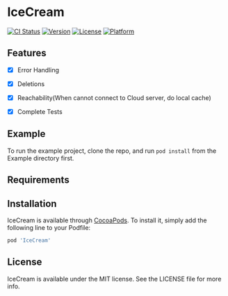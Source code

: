 # IceCream

[![CI Status](http://img.shields.io/travis/caiyue1993/IceCream.svg?style=flat)](https://travis-ci.org/caiyue1993/IceCream)
[![Version](https://img.shields.io/cocoapods/v/IceCream.svg?style=flat)](http://cocoapods.org/pods/IceCream)
[![License](https://img.shields.io/cocoapods/l/IceCream.svg?style=flat)](http://cocoapods.org/pods/IceCream)
[![Platform](https://img.shields.io/cocoapods/p/IceCream.svg?style=flat)](http://cocoapods.org/pods/IceCream)



## Features
- [x] Error Handling
- [x] Deletions 
- [x] Reachability(When cannot connect to Cloud server, do local cache) 
- [x] Complete Tests 


## Example

To run the example project, clone the repo, and run `pod install` from the Example directory first.

## Requirements

## Installation

IceCream is available through [CocoaPods](http://cocoapods.org). To install
it, simply add the following line to your Podfile:

```ruby
pod 'IceCream'
```

## License

IceCream is available under the MIT license. See the LICENSE file for more info.
